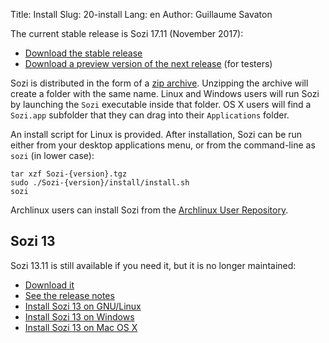 Title: Install
Slug: 20-install
Lang: en
Author: Guillaume Savaton

The current stable release is Sozi 17.11 (November 2017):

  * [Download the stable release](https://github.com/senshu/Sozi/releases/tag/17.11)
  * [Download a preview version of the next release](https://drive.google.com/open?id=0ByRUreHgekjMWG9teGM2dE8wck0) (for testers)

Sozi is distributed in the form of a [zip archive](https://en.wikipedia.org/wiki/Zip_%28file_format%29).
Unzipping the archive will create a folder with the same name.
Linux and Windows users will run Sozi by launching the `Sozi` executable inside that folder.
OS X users will find a `Sozi.app` subfolder that they can drag into their `Applications` folder.

An install script for Linux is provided.
After installation, Sozi can be run either from your desktop applications menu, or from the command-line as `sozi` (in lower case):

```
tar xzf Sozi-{version}.tgz
sudo ./Sozi-{version}/install/install.sh
sozi
```

Archlinux users can install Sozi from the [Archlinux User Repository](https://aur.archlinux.org/packages/sozi).

Sozi 13
-------

Sozi 13.11 is still available if you need it, but it is no longer maintained:

  * [Download it](https://github.com/senshu/Sozi/releases/download/13.11/sozi-release-13.11-30213629.zip)
  * [See the release notes](|filename|/Releases/release-13.11.md)
  * [Install Sozi 13 on GNU/Linux](|filename|sozi-13-install-linux.md)
  * [Install Sozi 13 on Windows](|filename|sozi-13-install-windows.md)
  * [Install Sozi 13 on Mac OS X](|filename|sozi-13-install-osx.md)
